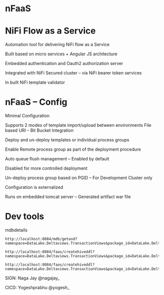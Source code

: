 # nFaaS
NiFi Flow as a Service
========================

Automation tool for delivering NiFi flow as a Service

Built based on micro services + Angular JS architecture    

Embedded authentication and Oauth2 authorization server 

Integrated with NiFi Secured cluster – via NiFi bearer token services

In built NiFi template validator


nFaaS – Config
=================

Minimal Configuration

Supports 2 modes of template import/upload between environments
      File based 
      URI – Bit Bucket Integration

Deploy and un-deploy templates or individual process groups 

Enable Remote process group as part of the deployment procedure

Auto queue flush management – Enabled by default

Disabled for more controlled deployment

Un-deploy process group based on PGID – For Development Cluster only

Configuration is externalized 

Runs on embedded tomcat server – Generated artifact war file

Dev tools
============
mdbdetails

```
http://localhost:8084/mdb/getaod?namespace=DataLake.Deltaviews.TransactionViews&package_id=DataLake.Deltaviews.TransactionViews&db_object_name=InstallationOwnershipTS
```
```
http://localhost:8084/faas/createhiveddl?namespace=DataLake.Deltaviews.TransactionViews&package_id=DataLake.Deltaviews.TransactionViews&db_object_name=InstallationOwnershipTS
```
```
http://localhost:8084/faas/createhiveddl?namespace=DataLake.Deltaviews.TransactionViews&package_id=DataLake.Deltaviews.TransactionViews&db_object_name=InstallationOwnershipTS&buckets=32&clustered_by=documentnumber
```

SIGN: Naga Jay @nagajay_

CICD: Yogeshprabhu @yogesh_